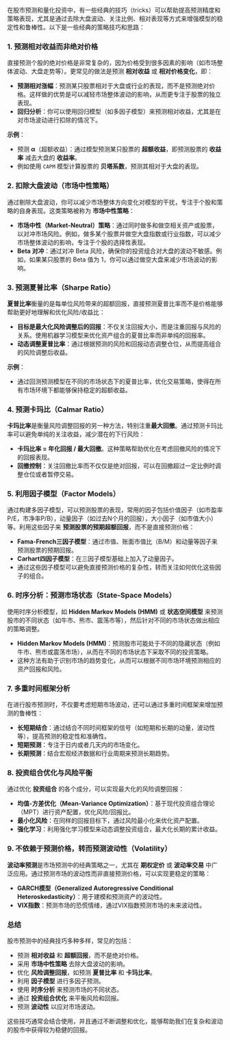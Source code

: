 在股市预测和量化投资中，有一些经典的技巧（tricks）可以帮助提高预测精度和策略表现，尤其是通过去除大盘波动、关注比例、相对表现等方式来增强模型的稳定性和鲁棒性。以下是一些经典的策略技巧和思路：

### 1. **预测相对收益而非绝对价格**

直接预测个股的绝对价格是非常复杂的，因为价格受到很多因素的影响（如市场整体波动、大盘走势等）。更常见的做法是预测 **相对收益** 或 **相对价格变化**，即：

-   **预测相对涨幅**：预测某只股票相对于大盘或行业的表现，而不是预测绝对价格。这样做的优势是可以减轻市场整体波动的影响，从而更专注于股票的独立表现。
-   **回归分析**：你可以使用回归模型（如多因子模型）来预测相对收益，尤其是在对市场波动进行扣除的情况下。

**示例**：

-   预测 **α**（超额收益）：通过模型预测某只股票的 **超额收益**，即预测股票的 **收益率** 减去大盘的 **收益率**。
-   例如使用 `CAPM` 模型计算股票的 **贝塔系数**，预测其相对于大盘的表现。

### 2. **扣除大盘波动（市场中性策略）**

通过剔除大盘波动，你可以减少市场整体方向变化对模型的干扰，专注于个股和策略的自身表现。这类策略被称为 **市场中性策略**：

-   **市场中性（Market-Neutral）策略**：通过同时做多和做空相关资产或股票，以对冲市场风险。例如，做多某个股票并做空大盘指数或行业指数，可以减少市场整体波动的影响，专注于个股的选择性表现。
-   **Beta 对冲**：通过对冲 Beta 风险，确保你的投资组合对大盘的波动不敏感。例如，如果某只股票的 Beta 值为 1，你可以通过做空大盘来减少市场波动的影响。

### 3. **预测夏普比率（Sharpe Ratio）**

**夏普比率**衡量的是每单位风险带来的超额回报，直接预测夏普比率而不是价格能够帮助更好地理解和优化风险/收益比：

-   **目标是最大化风险调整后的回报**：不仅关注回报大小，而是注重回报与风险的关系。使用机器学习模型来优化资产组合的夏普比率而非单纯的回报率。
-   **动态调整夏普比率**：通过根据预测的风险和回报动态调整仓位，从而提高组合的风险调整后收益。

**示例**：

-   通过回测预测模型在不同的市场状态下的夏普比率，优化交易策略，使得在所有市场环境下都能够保持稳定的超额收益。

### 4. **预测卡玛比（Calmar Ratio）**

**卡玛比率**是衡量风险调整回报的另一种方法，特别注重**最大回撤**。通过预测卡玛比率可以避免单纯的关注收益，减少潜在的下行风险：

-   **卡玛比率 = 年化回报 / 最大回撤**。这种策略帮助优化在考虑回撤风险的情况下的回报表现。
-   **回撤控制**：关注回撤比率而不仅仅是绝对回报，可以在回撤超过一定比例时调整仓位或者暂停交易。

### 5. **利用因子模型（Factor Models）**

通过构建多因子模型，可以预测股票的表现，常用的因子包括价值因子（如市盈率P/E，市净率P/B），动量因子（如过去N个月的回报），大小因子（如市值大小）等。利用这些因子来 **预测股票的预期超额回报**，而不是直接预测价格：

-   **Fama-French三因子模型**：通过市值、账面市值比（B/M）和动量等因子来预测股票的预期回报。
-   **Carhart四因子模型**：在三因子模型基础上加入了动量因子。
-   通过这些因子模型可以避免直接预测价格的复杂性，转而关注如何优化这些因子的组合。

### 6. **时序分析：预测市场状态（State-Space Models）**

使用时序分析模型，如 **Hidden Markov Models (HMM)** 或 **状态空间模型** 来预测股市的不同状态（如牛市、熊市、震荡市等），然后针对不同的市场状态做出相应的策略调整。

-   **Hidden Markov Models (HMM)**：预测股市可能处于不同的隐藏状态（例如牛市、熊市或震荡市场），从而在不同的市场状态下采取不同的投资策略。
-   这种方法有助于识别市场的趋势变化，从而可以根据不同市场环境预测相应的资产回报和风险。

### 7. **多重时间框架分析**

在进行股市预测时，不仅要考虑短期市场波动，还可以通过多重时间框架来增加预测的鲁棒性：

-   **长短期结合**：通过结合不同时间框架的信号（如短期和长期的动量，波动性等），提高预测的稳定性和准确性。
-   **短期预测**：专注于日内或者几天内的市场变化。
-   **长期预测**：结合宏观经济数据和行业周期来预测长期趋势。

### 8. **投资组合优化与风险平衡**

通过优化 **投资组合** 的各个成分，可以实现最大化的风险调整回报：

-   **均值-方差优化（Mean-Variance Optimization）**：基于现代投资组合理论（MPT）进行资产配置，优化风险/回报比。
-   **最小化风险**：在同样的回报目标下，通过风险最小化来优化资产配置。
-   **强化学习**：利用强化学习模型来动态调整投资组合，最大化长期的累计收益。

### 9. **不依赖于预测价格，转而预测波动性（Volatility）**

**波动率预测**是市场预测中的经典策略之一，尤其在 **期权定价** 或 **波动率交易** 中广泛应用。通过预测市场的波动性而非直接预测价格，可以实现更稳定的策略：

-   **GARCH模型（Generalized Autoregressive Conditional Heteroskedasticity）**：用于建模和预测资产的波动性。
-   **VIX指数**：预测市场的恐慌情绪，通过VIX指数预测市场的未来波动性。

### 总结

股市预测中的经典技巧多种多样，常见的包括：

-   预测 **相对收益** 和 **超额回报**，而不是绝对价格。
-   采用 **市场中性策略** 去除大盘波动的影响。
-   优化 **风险调整回报**，如预测 **夏普比率** 和 **卡玛比率**。
-   利用 **因子模型** 进行多因子预测。
-   使用 **时序分析** 来预测市场的不同状态。
-   通过 **投资组合优化** 来平衡风险和回报。
-   预测 **波动性** 以应对市场波动。

这些技巧通常会结合使用，并且通过不断调整和优化，能够帮助我们在复杂和波动的股市中获得较为稳健的回报。